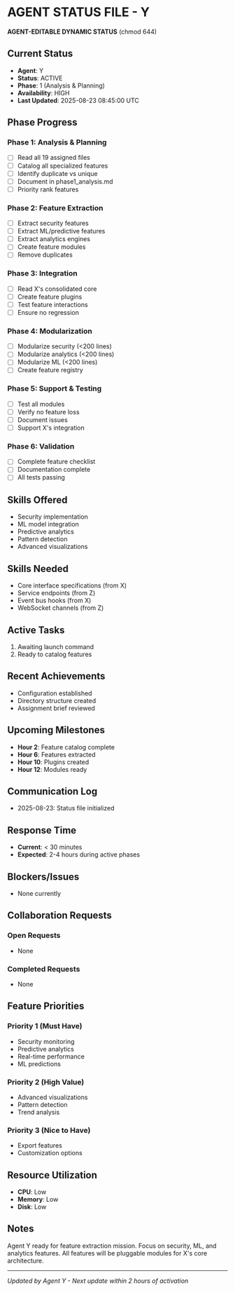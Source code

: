 # AGENT STATUS FILE - Y
**AGENT-EDITABLE DYNAMIC STATUS** (chmod 644)

## Current Status
- **Agent**: Y
- **Status**: ACTIVE
- **Phase**: 1 (Analysis & Planning)
- **Availability**: HIGH
- **Last Updated**: 2025-08-23 08:45:00 UTC

## Phase Progress
### Phase 1: Analysis & Planning
- [ ] Read all 19 assigned files
- [ ] Catalog all specialized features
- [ ] Identify duplicate vs unique
- [ ] Document in phase1_analysis.md
- [ ] Priority rank features

### Phase 2: Feature Extraction
- [ ] Extract security features
- [ ] Extract ML/predictive features
- [ ] Extract analytics engines
- [ ] Create feature modules
- [ ] Remove duplicates

### Phase 3: Integration
- [ ] Read X's consolidated core
- [ ] Create feature plugins
- [ ] Test feature interactions
- [ ] Ensure no regression

### Phase 4: Modularization
- [ ] Modularize security (<200 lines)
- [ ] Modularize analytics (<200 lines)
- [ ] Modularize ML (<200 lines)
- [ ] Create feature registry

### Phase 5: Support & Testing
- [ ] Test all modules
- [ ] Verify no feature loss
- [ ] Document issues
- [ ] Support X's integration

### Phase 6: Validation
- [ ] Complete feature checklist
- [ ] Documentation complete
- [ ] All tests passing

## Skills Offered
- Security implementation
- ML model integration
- Predictive analytics
- Pattern detection
- Advanced visualizations

## Skills Needed
- Core interface specifications (from X)
- Service endpoints (from Z)
- Event bus hooks (from X)
- WebSocket channels (from Z)

## Active Tasks
1. Awaiting launch command
2. Ready to catalog features

## Recent Achievements
- Configuration established
- Directory structure created
- Assignment brief reviewed

## Upcoming Milestones
- **Hour 2**: Feature catalog complete
- **Hour 6**: Features extracted
- **Hour 10**: Plugins created
- **Hour 12**: Modules ready

## Communication Log
- 2025-08-23: Status file initialized

## Response Time
- **Current**: < 30 minutes
- **Expected**: 2-4 hours during active phases

## Blockers/Issues
- None currently

## Collaboration Requests
### Open Requests
- None

### Completed Requests
- None

## Feature Priorities
### Priority 1 (Must Have)
- Security monitoring
- Predictive analytics
- Real-time performance
- ML predictions

### Priority 2 (High Value)
- Advanced visualizations
- Pattern detection
- Trend analysis

### Priority 3 (Nice to Have)
- Export features
- Customization options

## Resource Utilization
- **CPU**: Low
- **Memory**: Low
- **Disk**: Low

## Notes
Agent Y ready for feature extraction mission. Focus on security, ML, and analytics features. All features will be pluggable modules for X's core architecture.

---
*Updated by Agent Y - Next update within 2 hours of activation*